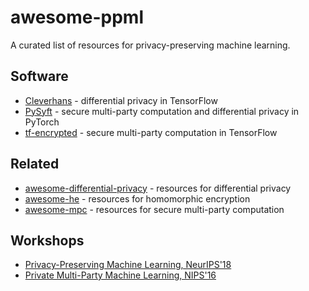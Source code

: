 # awesome-ppml

A curated list of resources for privacy-preserving machine learning.

## Software

- [Cleverhans](https://github.com/tensorflow/cleverhans) - differential privacy in TensorFlow
- [PySyft](https://github.com/OpenMined/PySyft) - secure multi-party computation and differential privacy in PyTorch
- [tf-encrypted](https://github.com/mortendahl/tf-encrypted) - secure multi-party computation in TensorFlow

## Related

- [awesome-differential-privacy](https://github.com/menisadi/awesome-differential-privacy) - resources for differential privacy
- [awesome-he](https://github.com/jonaschn/awesome-he) - resources for homomorphic encryption
- [awesome-mpc](https://github.com/rdragos/awesome-mpc) - resources for secure multi-party computation

## Workshops

- [Privacy-Preserving Machine Learning, NeurIPS'18](https://ppml-workshop.github.io/ppml/)
- [Private Multi-Party Machine Learning, NIPS'16](https://pmpml.github.io/PMPML16/)

